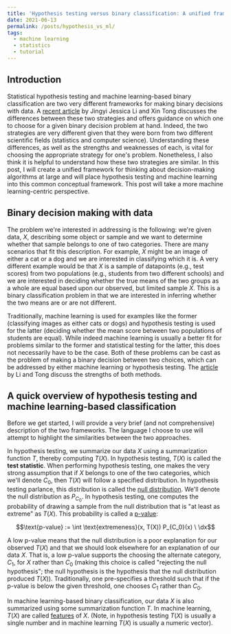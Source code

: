 ```yaml
---
title: 'Hypothesis testing versus binary classification: A unified framework'
date: 2021-06-13
permalink: /posts/hypothesis_vs_ml/
tags:
  - machine learning
  - statistics
  - tutorial
---
```



Introduction
-----------

Statistical hypothesis testing and machine learning-based binary classification are two very different frameworks for making binary decisions with data. A [recent article](https://doi.org/10.1016/j.patter.2020.100115) by Jingyi Jessica Li and Xin Tong discusses the differences between these two strategies and offers guidance on which one to choose for a given binary decision problem at hand. Indeed, the two strategies are very different given that they were born from two different scientific fields (statistics and computer science). Understanding these differences, as well as the strengths and weaknesses of each, is vital for choosing the appropriate strategy for one's problem. Nonetheless, I also think it is helpful to understand how these two strategies are similar. In this post, I will create a unified framework for thinking about decision-making algorithms at large and will place hypothesis testing and machine learning into this common conceptual framework.  This post will take a more machine learning-centric perspective.

Binary decision making with data
----------

The problem we're interested in addressing is the following: we're given data, $X$, describing some object or sample and we want to determine whether that sample belongs to one of two categories.  There are many scenarios that fit this description. For example, $X$ might be an image of either a cat or a dog and we are interested in classifying which it is. A very different example would be that $X$ is a sample of datapoints (e.g., test scores) from two populations (e.g., students from two different schools) and we are interested in deciding whether the true means of the two groups as a whole are equal based upon our observed, but limited sample $X$.  This is a binary classification problem in that we are interested in inferring whether the two means are or are not different. 

Traditionally, machine learning is used for examples like the former (classifying images as either cats or dogs) and hypothesis testing is used for the latter (deciding whether the mean score between two populations of students are equal). While indeed machine learning is usually a better fit for problems similar to the former and statistical testing for the latter, this does not necessarily have to be the case. Both of these problems can be cast as the problem of making a binary decision between two choices, which can be addressed by either machine learning or hypothesis testing.  The [article](https://doi.org/10.1016/j.patter.2020.100115) by Li and Tong discuss the strengths of both methods.

A quick overview of hypothesis testing and machine learning-based classification
-----------

Before we get started, I will provide a very brief (and not comprehensive) description of the two frameworks.  The language I choose to use will attempt to highlight the similarities between the two approaches.  

In hypothesis testing, we summarize our data $X$ using a summarization function $T$, thereby computing $T(X)$.  In hypothesis testing, $T(X)$ is called the **test statistic**.  When performing hypothesis testing, one makes the very strong assumption that if $X$ belongs to one of the two categories, which we'll denote $C_0$, then $T(X)$ will follow a specified distribution.  In hypothesis testing parlance, this distribution is called the [null distribution](https://en.wikipedia.org/wiki/Null_distribution#:~:text=Null%20distribution%20is%20a%20tool,is%20said%20to%20be%20true). We'll denote the null distribution as $P_{C_0}$.  In hypothesis testing, one computes the probability of drawing a sample from the null distribution that is "at least as extreme" as $T(X)$.  This probability is called a [p-value](https://en.wikipedia.org/wiki/P-value): 

$$\text{p-value} := \int \text{extremeness}(x, T(X)) P_{C_0}(x) \ \dx$$

A low p-value means that the null distribution is a poor explanation for our observed $T(X)$ and that we should look elsewhere for an explanation of our data $X$.  That is, a low p-value supports the choosing the alternate category, $C_1$, for $X$ rather than $C_0$ (making this choice is called "rejecting the null hypothesis"; the null hypothesis is the hypothesis that the null distribution produced $T(X)$). Traditionally, one pre-specifies a threshold such that if the p-value is below the given threshold, one chooses $C_1$ rather than $C_0$.

In machine learning-based binary classification, our data $X$ is also summarized using some summarization function $T$.  In machine learning, $T(X)$ are called [features](https://en.wikipedia.org/wiki/Feature_selection) of $X$. (Note, in hypothesis testing $T(X)$ is usually a single number and in machine learning $T(X)$ is usually a numeric vector).  




